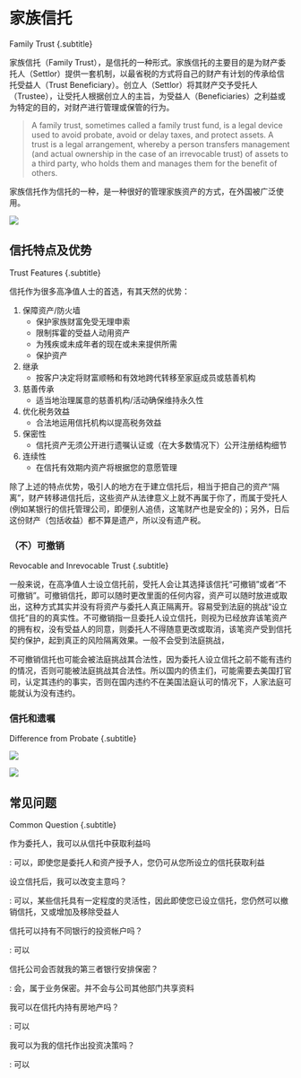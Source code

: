# 家族信托
Family Trust {.subtitle}

家族信托（Family Trust），是信托的一种形式。家族信托的主要目的是为财产委托人（Settlor）提供一套机制，以最省税的方式将自己的财产有计划的传承给信托受益人（Trust Beneficiary）。创立人（Settlor）将其财产交予受托人（Trustee），让受托人根据创立人的主旨，为受益人（Beneficiaries）之利益或为特定的目的，对财产进行管理或保管的行为。

> A family trust, sometimes called a family trust fund, is a legal device used to avoid probate, avoid or delay taxes, and protect assets. A trust is a legal arrangement, whereby a person transfers management (and actual ownership in the case of an irrevocable trust) of assets to a third party, who holds them and manages them for the benefit of others.

家族信托作为信托的一种，是一种很好的管理家族资产的方式，在外国被广泛使用。

![](https://pic3.zhimg.com/80/v2-ca9b13ab364e6a66f89d5381466db05c_hd.jpg)


## 信托特点及优势

Trust Features {.subtitle}

信托作为很多高净值人士的首选，有其天然的优势：

1. 保障资产/防火墙
   - 保护家族财富免受无理申索
   - 限制挥霍的受益人动用资产
   - 为残疾或未成年者的现在或未来提供所需
   - 保护资产
2. 继承
   - 按客户决定将财富顺畅和有效地跨代转移至家庭成员或慈善机构
3. 慈善传承
   - 适当地治理属意的慈善机构/活动确保维持永久性
4. 优化税务效益
   - 合法地运用信托机构以提高税务效益
5. 保密性
   - 信托资产无须公开进行遗嘱认证或（在大多数情况下）公开注册结构细节
6. 连续性
   - 在信托有效期内资产将根据您的意愿管理

除了上述的特点优势，吸引人的地方在于建立信托后，相当于把自己的资产“隔离”，财产转移进信托后，这些资产从法律意义上就不再属于你了，而属于受托人(例如某银行的信托管理公司，即便别人追债，这笔财产也是安全的)；另外，日后这份财产（包括收益）都不算是遗产，所以没有遗产税。


### （不）可撤销
Revocable and Inrevocable Trust {.subtitle}

一般来说，在高净值人士设立信托前，受托人会让其选择该信托“可撤销”或者“不可撤销”。可撤销信托，即可以随时更改里面的任何内容，资产可以随时放进或取出，这种方式其实并没有将资产与委托人真正隔离开。容易受到法庭的挑战“设立信托”目的的真实性。不可撤销指一旦委托人设立信托，则视为已经放弃该笔资产的拥有权，没有受益人的同意，则委托人不得随意更改或取消，该笔资产受到信托契约保护，起到真正的风险隔离效果。一般不会受到法庭挑战，

不可撤销信托也可能会被法庭挑战其合法性，因为委托人设立信托之前不能有违约的情况，否则可能被法庭挑战其合法性。所以国内的债主们，可能需要去美国打官司，认定其违约的事实，否则在国内违约不在美国法庭认可的情况下，人家法庭可能就认为没有违约。


### 信托和遗嘱
Difference from Probate {.subtitle}

![](https://pic4.zhimg.com/80/v2-cf3c13a2e3f223f1d8c5d1be2c722cfb_hd.jpg)

![](https://pic1.zhimg.com/80/v2-37238c7d82dac584afa5e288c2809754_hd.jpg)





## 常见问题

Common Question {.subtitle}

作为委托人，我可以从信托中获取利益吗

: 可以，即使您是委托人和资产授予人，您仍可从您所设立的信托获取利益

设立信托后，我可以改变主意吗？

: 可以，某些信托具有一定程度的灵活性，因此即使您已设立信托，您仍然可以撤销信托，又或增加及移除受益人

信托可以持有不同银行的投资帐户吗？

: 可以

信托公司会否就我的第三者银行安排保密？

: 会，属于业务保密。并不会与公司其他部门共享资料

我可以在信托内持有房地产吗？

: 可以

我可以为我的信托作出投资决策吗？

: 可以

